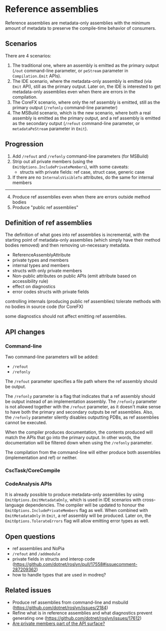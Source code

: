# Reference assemblies

Reference assemblies are metadata-only assemblies with the minimum amount of metadata to preserve the compile-time behavior of consumers.

## Scenarios
There are 4 scenarios:

1. The traditional one, where an assembly is emitted as the primary output (`/out` command-line parameter, or `peStream` parameter in `Compilation.Emit` APIs).
2. The IDE scenario, where the metadata-only assembly is emitted (via `Emit` API), still as the primary output. Later on, the IDE is interested to get metadata-only assemblies even when there are errors in the compilation.
3. The CoreFX scenario, where only the ref assembly is emitted, still as the primary output (`/refonly` command-line parameter) 
4. The MSBuild scenario, which is the new scenario, where both a real assembly is emitted as the primary output, and a ref assembly is emitted as the secondary output (`/refout` command-line parameter, or `metadataPeStream` parameter in `Emit`).


## Progression
1. Add `/refout` and `/refonly` command-line parameters (for MSBuild)
2. Strip out all private members (using the `EmitOptions.IncludePrivateMembers`), with some caveats:
    - structs with private fields: ref case, struct case, generic case
3. If there are no `InternalsVisibleTo` attributes, do the same for internal members
---------------------
4. Produce ref assemblies even when there are errors outside method bodies
5. Produce "public ref assemblies"


## Definition of ref assemblies
The definition of what goes into ref assemblies is incremental, with the starting point of metadata-only assemblies (which simply have their method bodies removed) and then removing un-necessary metadata.



- ReferenceAssemblyAttribute 
- private types and members
- internal types and members
- structs with only private members
- Non-public attributes on public APIs (emit attribute based on accessibility rule)
- effect on diagnostics 
- error codes
structs with private fields


controlling internals (producing public ref assemblies)
tolerate methods with no bodies in source code (for CoreFX)

 some diagnostics should not affect emitting ref assemblies.
 
## API changes

### Command-line
Two command-line parameters will be added:
- `/refout`
- `/refonly`

The `/refout` parameter specifies a file path where the ref assembly should be output.

The `/refonly` parameter is a flag that indicates that a ref assembly should be output instead of an implementation assembly. 
The `/refonly` parameter is not allowed together with the `/refout` parameter, as it doesn't make sense to have both the primary and secondary outputs be ref assemblies. Also, the `/refonly` parameter silently disables outputting PDBs, as ref assemblies cannot be executed.

When the compiler produces documentation, the contents produced will match the APIs that go into the primary output. In other words, the documentation will be filtered down when using the `/refonly` parameter.

The compilation from the command-line will either produce both assemblies (implementation and ref) or neither.


### CscTask/CoreCompile

### CodeAnalysis APIs
It is already possible to produce metadata-only assemblies by using `EmitOptions.EmitMetadataOnly`, which is used in IDE scenarios with cross-language dependencies.
The compiler will be updated to honour the `EmitOptions.IncludePrivateMembers` flag as well. When combined with `EmitMetadataOnly` in `Emit`, a ref assembly will be produced.
Later on, the `EmitOptions.TolerateErrors` flag will allow emitting error types as well.


## Open questions
- ref assemblies and NoPia
- `/refout` and `/addmodule`
- private fields in structs and interop code (https://github.com/dotnet/roslyn/pull/17558#issuecomment-287209362)
- how to handle types that are used in modreq?

## Related issues
- Produce ref assemblies from command-line and msbuild (https://github.com/dotnet/roslyn/issues/2184)
- Refine what is in reference assemblies and what diagnostics prevent generating one (https://github.com/dotnet/roslyn/issues/17612)
- [Are private members part of the API surface?](http://blog.paranoidcoding.com/2016/02/15/are-private-members-api-surface.html)
